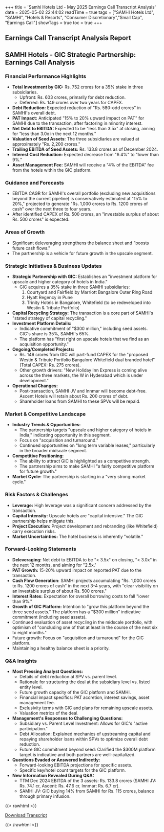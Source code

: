 +++
title = 'Samhi Hotels Ltd - May 2025 Earnings Call Transcript Analysis'
date = 2025-05-02 22:44:02
readTime = true
tags = ["SAMHI Hotels Ltd", "SAMHI", "Hotels & Resorts", "Consumer Discretionary","Small Cap", "Earnings Call"]
showTags = true
toc = true
+++



## Earnings Call Transcript Analysis Report
## SAMHI Hotels - GIC Strategic Partnership: Earnings Call Analysis

### Financial Performance Highlights

*   **Total Investment by GIC:** Rs. 752 crores for a 35% stake in three subsidiaries.
    *   Upfront: Rs. 603 crores, primarily for debt reduction.
    *   Deferred: Rs. 149 crores over two years for CAPEX.
*   **Debt Reduction:** Expected reduction of "Rs. 580-odd crores" in SAMHI's overall debt.
*   **PAT Impact:** Anticipated "15% to 20% upward impact on PAT" for SAMHI due to the transaction, after factoring in minority interest.
*   **Net Debt to EBITDA:** Expected to be "less than 3.5x" at closing, aiming for "less than 3.0x in the next 12 months."
*   **Valuation of Seed Assets:** The three subsidiaries are valued at approximately "Rs. 2,200 crores."
*   **Trailing EBITDA of Seed Assets:** Rs. 133.8 crores as of December 2024.
*   **Interest Cost Reduction:** Expected decrease from "9.4%" to "lower than 9%."
*   **Asset Management Fee:** SAMHI will receive a "4% of the EBITDA" fee from the hotels within the GIC platform.

### Guidance and Forecasts

*   EBITDA CAGR for SAMHI's overall portfolio (excluding new acquisitions beyond the current pipeline) is conservatively estimated at "15% to 20%," projected to generate "Rs. 1,000 crores to Rs. 1200 crores of cash" over the next three to four years.
*   After identified CAPEX of Rs. 500 crores, an "investable surplus of about Rs. 500 crores" is expected.

### Areas of Growth

*   Significant deleveraging strengthens the balance sheet and "boosts future cash flows."
*   The partnership is a vehicle for future growth in the upscale segment.

### Strategic Initiatives & Business Updates

*   **Strategic Partnership with GIC:** Establishes an "investment platform for upscale and higher category of hotels in India."
    *   GIC acquires a 35% stake in three SAMHI subsidiaries:
        1.  Courtyard and Fairfield by Marriott Bangalore Outer Ring Road
        2.  Hyatt Regency in Pune
        3.  Trinity Hotels in Bangalore, Whitefield (to be redeveloped into Westin & Tribute Portfolio)
*   **Capital Recycling Strategy:** The transaction is a core part of SAMHI's "stated strategy of capital recycling."
*   **Investment Platform Details:**
    *   Indicative commitment of "$300 million," including seed assets. GIC's share is 35%, SAMHI's 65%.
    *   The platform has "first right on upscale hotels that we find as an acquisition opportunity."
*   **Ongoing/Completed Projects:**
    *   Rs. 149 crores from GIC will part-fund CAPEX for the "proposed Westin & Tribute Portfolio Bangalore Whitefield dual branded hotel" (Total CAPEX: Rs. 275 crores).
    *   Other growth drivers: "New Holiday Inn Express is coming alive across the three markets, the W in Hyderabad which is under development."
*   **Operational Changes:**
    *   Post-transaction, SAMHI JV and Innmar will become debt-free. Ascent Hotels will retain about Rs. 200 crores of debt.
    *   Shareholder loans from SAMHI to these SPVs will be repaid.

### Market & Competitive Landscape

*   **Industry Trends & Opportunities:**
    *   The partnership targets "upscale and higher category of hotels in India," indicating opportunity in this segment.
    *   Focus on "acquisition and turnaround."
    *   Continued opportunities on "long term variable leases," particularly in the broader midscale segment.
*   **Competitive Positioning:**
    *   The ability to attract GIC is highlighted as a competitive strength.
    *   The partnership aims to make SAMHI "a fairly competitive platform for future growth."
*   **Market Cycle:** The partnership is starting in a "very strong market cycle."

### Risk Factors & Challenges

*   **Leverage:** High leverage was a significant concern addressed by the transaction.
*   **Capital Intensity:** Upscale hotels are "capital intensive." The GIC partnership helps mitigate this.
*   **Project Execution:** Project development and rebranding (like Whitefield) carry execution risks.
*   **Market Uncertainties:** The hotel business is inherently "volatile."

### Forward-Looking Statements

*   **Deleveraging:** Net debt to EBITDA to be "< 3.5x" on closing, "< 3.0x" in the next 12 months, and aiming for "2.5x."
*   **PAT Growth:** 15-20% upward impact on reported PAT due to the transaction.
*   **Cash Flow Generation:** SAMHI projects accumulating "Rs. 1,000 crores to Rs. 1200 crores of cash" in the next 3-4 years, with "clear visibility on an investable surplus of about Rs. 500 crores."
*   **Interest Rates:** Expectation for overall borrowing costs to fall "lower than 9%."
*   **Growth of GIC Platform:** Intention to "grow this platform beyond the three seed assets." The platform has a "$300 million" indicative commitment (including seed assets).
*   Continued evaluation of asset recycling in the midscale portfolio, with optimism of "concluding one of that at least in the course of the next six to eight months."
*   Future growth: Focus on "acquisition and turnaround" for the GIC platform.
*   Maintaining a healthy balance sheet is a priority.

### Q&A Insights

*   **Most Pressing Analyst Questions:**
    *   Details of debt reduction at SPV vs. parent level.
    *   Rationale for structuring the deal at the subsidiary level vs. listed entity level.
    *   Future growth capacity of the GIC platform and SAMHI.
    *   Financial impact specifics: PAT accretion, interest savings, asset management fee.
    *   Exclusivity terms with GIC and plans for remaining upscale assets.
    *   Valuation metrics of the deal.
*   **Management's Responses to Challenging Questions:**
    *   Subsidiary vs. Parent Level Investment: Allows for GIC's "active participation."
    *   Debt Allocation: Explained mechanics of upstreaming capital and repaying shareholder loans within SPVs to optimize overall debt reduction.
    *   Future GIC commitment beyond seed: Clarified the $300M platform target is indicative and both partners are well-capitalized.
*   **Questions Evaded or Answered Indirectly:**
    *   Forward-looking EBITDA projections for specific assets.
    *   Specific key/hotel count targets for the GIC platform.
*   **New Information Revealed During Q&A:**
    *   TTM Dec 2024 EBITDA of the 3 assets: Rs. 133.8 crores (SAMHI JV: Rs. 74.1 cr, Ascent: Rs. 47.6 cr, Innmar: Rs. 6.7 cr).
    *   SAMHI JV: GIC buying 14% from SAMHI for Rs. 115 crores, balance through primary infusion.



{{< rawhtml >}}

<div class="button-container">    
    <a href="https://www.bseindia.com/xml-data/corpfiling/AttachLive/14012ad0-b5cf-495d-8534-fd8ee17e08db.pdf" target="_blank" class="report-button">
      <i class="fas fa-file-pdf"></i> Download Transcript
    </a>
</div>
    
{{< /rawhtml >}}
